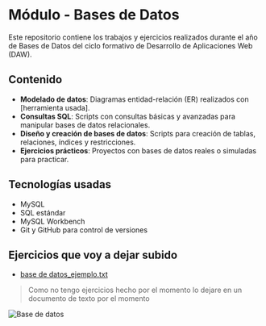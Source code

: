 # Módulo - Bases de Datos

Este repositorio contiene los trabajos y ejercicios realizados durante el año de Bases de Datos del ciclo formativo de Desarrollo de Aplicaciones Web (DAW).

## Contenido

- **Modelado de datos**: Diagramas entidad-relación (ER) realizados con [herramienta usada].
- **Consultas SQL**: Scripts con consultas básicas y avanzadas para manipular bases de datos relacionales.
- **Diseño y creación de bases de datos**: Scripts para creación de tablas, relaciones, índices y restricciones.
- **Ejercicios prácticos**: Proyectos con bases de datos reales o simuladas para practicar.

## Tecnologías usadas

- MySQL 
- SQL estándar
- MySQL Workbench
- Git y GitHub para control de versiones

 ## Ejercicios que voy a dejar subido

- [base de datos_ejemplo.txt](https://github.com/user-attachments/files/22681734/base.de.datos_ejemplo.txt)

> Como no tengo ejercicios hecho por el momento lo dejare en un documento de texto por el momento
 
![Base de datos](https://www.godaddy.com/resources/latam/wp-content/uploads/sites/4/2023/06/portada_base-de-datos.png?size=1250x625)



